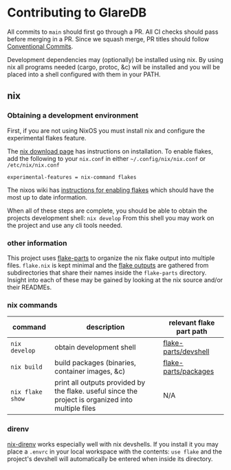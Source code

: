# Contributing to GlareDB

All commits to `main` should first go through a PR. All CI checks should pass
before merging in a PR. Since we squash merge, PR titles should follow
[Conventional Commits](https://www.conventionalcommits.org/en/v1.0.0/).

Development dependencies may (optionally) be installed using nix.
By using nix all programs needed (cargo, protoc, &c) will be installed and you will be placed into a shell configured with them in your PATH.

## nix

### Obtaining a development environment

First, if you are not using NixOS you must install nix and configure the experimental flakes feature.

The [nix download page](https://nixos.org/download.html) has instructions on installation.
To enable flakes, add the following to your `nix.conf` in either `~/.config/nix/nix.conf` or `/etc/nix/nix.conf` 
```
experimental-features = nix-command flakes
```
The nixos wiki has [instructions for enabling flakes](https://nixos.wiki/wiki/Flakes#Enable_flakes) which should have the most up to date information.

When all of these steps are complete, you should be able to obtain the projects development shell: `nix develop`
From this shell you may work on the project and use any cli tools needed.

### other information

This project uses [flake-parts](https://github.com/hercules-ci/flake-parts) to organize the nix flake output into multiple files.
`flake.nix` is kept minimal and the [flake outputs](https://nixos.wiki/wiki/Flakes#Output_schema) are gathered from subdirectories that share their names inside the `flake-parts` directory.
Insight into each of these may be gained by looking at the nix source and/or their READMEs.

### nix commands

| command | description | relevant flake part path |
| ------- | ----------- | --------------- |
| `nix develop` | obtain development shell | [flake-parts/devshell](flake-parts/devshell) |
| `nix build` | build packages (binaries, container images, &c) | [flake-parts/packages](flake-parts/packages) |
| `nix flake show` | print all outputs provided by the flake. useful since the project is organized into multiple files | N/A |

### direnv

[nix-direnv](https://github.com/nix-community/nix-direnv) works especially well with nix devshells.
If you install it you may place a `.envrc` in your local workspace with the contents: `use flake` and
the project's devshell will automatically be entered when inside its directory.
